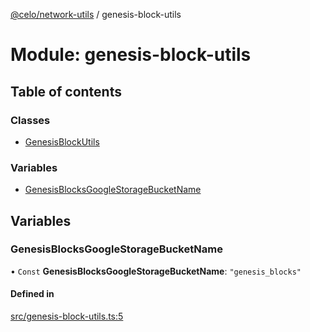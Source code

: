 [@celo/network-utils](../README.md) / genesis-block-utils

# Module: genesis-block-utils

## Table of contents

### Classes

- [GenesisBlockUtils](../classes/genesis_block_utils.GenesisBlockUtils.md)

### Variables

- [GenesisBlocksGoogleStorageBucketName](genesis_block_utils.md#genesisblocksgooglestoragebucketname)

## Variables

### GenesisBlocksGoogleStorageBucketName

• `Const` **GenesisBlocksGoogleStorageBucketName**: ``"genesis_blocks"``

#### Defined in

[src/genesis-block-utils.ts:5](https://github.com/celo-org/developer-tooling/blob/master/packages/sdk/network-utils/src/genesis-block-utils.ts#L5)
